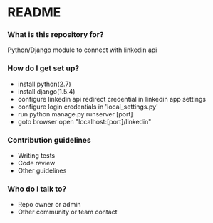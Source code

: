 # README #


### What is this repository for? ###

Python/Django module to connect with linkedin api 

### How do I get set up? ###
* install python(2.7)
* install django(1.5.4)
* configure linkedin api redirect credential in linkedin app settings
* configure login credentials in 'local_settings.py'
* run python manage.py runserver [port]
* goto browser open "localhost:[port]/linkedin"

### Contribution guidelines ###

* Writing tests
* Code review
* Other guidelines

### Who do I talk to? ###

* Repo owner or admin
* Other community or team contact

